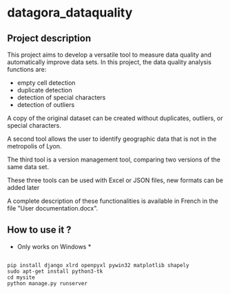 # datagora_dataquality

## Project description
This project aims to develop a versatile tool to measure data quality and automatically improve data sets.
In this project, the data quality analysis functions are:

+ empty cell detection
+ duplicate detection
+ detection of special characters
+ detection of outliers

A copy of the original dataset can be created without duplicates, outliers, or special characters.

A second tool allows the user to identify geographic data that is not in the metropolis of Lyon.

The third tool is a version management tool, comparing two versions of the same data set.

These three tools can be used with Excel or JSON files, new formats can be added later

A complete description of these functionalities is available in French in the file "User documentation.docx".

## How to use it ?

* Only works on Windows * 
<code> 
pip install django xlrd openpyxl pywin32 matplotlib shapely
sudo apt-get install python3-tk
cd mysite
python manage.py runserver
</code>

